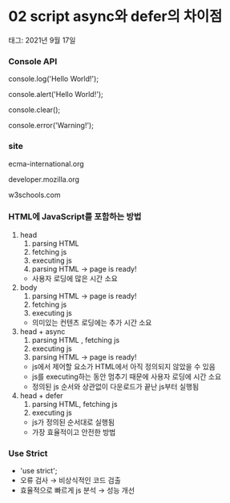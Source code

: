 # 02 script async와 defer의 차이점

태그: 2021년 9월 17일

### Console API

console.log('Hello World!');

console.alert('Hello World!');

console.clear();

console.error('Warning!');

### site

ecma-international.org

developer.mozilla.org

w3schools.com

### HTML에 JavaScript를 포함하는 방법

1. head
    1. parsing HTML
    2. fetching js
    3. executing js
    4. parsing HTML → page is ready!
    - 사용자 로딩에 많은 시간 소요
2. body
    1. parsing HTML → page is ready!
    2. fetching js
    3. executing js
    - 의미있는 컨텐츠 로딩에는 추가 시간 소요
3. head + async
    1. parsing HTML , fetching js
    2. executing js
    3. parsing HTML → page is ready!
    - js에서 제어할 요소가 HTML에서 아직 정의되지 않았을 수 있음
    - js를 executing하는 동안 멈추기 때문에 사용자 로딩에 시간 소요
    - 정의된 js 순서와 상관없이 다운로드가 끝난 js부터 실행됨
4. head + defer
    1. parsing HTML, fetching js
    2. executing js
    - js가 정의된 순서대로 실행됨
    - 가장 효율적이고 안전한 방법

### Use Strict

- 'use strict';
- 오류 검사 → 비상식적인 코드 검출
- 효율적으로 빠르게 js 분석 → 성능 개선